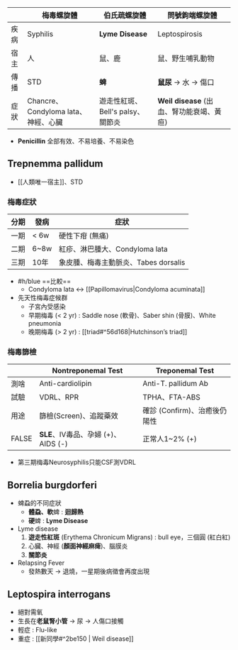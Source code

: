 |      | 梅毒螺旋體                          | 伯氏疏螺旋體                     | 問號鉤端螺旋體                        |
|------|-------------------------------------|----------------------------------|---------------------------------------|
| 疾病 | Syphilis                            | **Lyme Disease**                    | Leptospirosis                         |
| 宿主 | 人                                  | 鼠、鹿                          | 鼠、野生哺乳動物                      |
| 傳播 | STD                                 | **蜱**                             | **鼠尿** -> 水 -> 傷口                    |
| 症狀 | Chancre、Condyloma lata、神經、心臟 | 遊走性紅斑、Bell's palsy、關節炎 | **Weil disease** (出血、腎功能衰竭、黃疸) |
- **Penicillin** 全部有效、不易培養、不易染色
## Trepnemma pallidum
- [[人類唯一宿主]]、STD
### 梅毒症狀
| 分期 | 發病 | 症狀                                 |
|------|------|--------------------------------------|
| 一期 | < 6w | 硬性下疳 (無痛)                      |
| 二期 | 6~8w | 紅疹、淋巴腫大、Condyloma lata       |
| 三期 | 10年 | 象皮腫、梅毒主動脈炎、Tabes dorsalis |
- #h/blue ==比較== 
	- Condyloma lata <-> [[Papillomavirus|Condyloma acuminata]]
- 先天性梅毒症候群
	- 子宮內受感染
	- 早期梅毒 (< 2 yr) : Saddle nose (軟骨)、Saber shin (骨膜)、White pneumonia
	- 晚期梅毒 (> 2 yr) :  [[triad#^56d168|Hutchinson’s triad]]
### 梅毒篩檢
|        | Nontreponemal Test              | Treponemal Test              |
|--------|---------------------------------|------------------------------|
| 測啥 | Anti-cardiolipin                | Anti-T. pallidum Ab          |
| 試驗   | VDRL、RPR                       | TPHA、FTA-ABS                |
| 用途   | 篩檢(Screen)、追蹤藥效          | 確診 (Confirm)、治癒後仍陽性 |
| FALSE  | **SLE**、IV毒品、孕婦 (+)、AIDS (-) | 正常人1~2% (+)               |
- 第三期梅毒Neurosyphilis只能CSF測VDRL
## Borrelia burgdorferi
- 蜱蝨的不同症狀
	- **體蝨、軟**蜱 : **迴歸熱**
	- **硬**蜱 : **Lyme Disease**
- Lyme disease
	1. **遊走性紅斑** (Erythema Chronicum Migrans) : bull eye，三個圓 (紅白紅)
	2. 心臟、神經 (**顏面神經麻痺**)、腦膜炎
	3. **關節炎**
- Relapsing Fever
	- 發熱數天 -> 退燒，一星期後病徵會再度出現
## Leptospira interrogans
- 絕對需氧
- 生長在**老鼠腎小管** -> 尿 -> 人傷口接觸
- 輕症 : Flu-like
- 重症 : [[新同學#^2be150 | Weil disease]]

